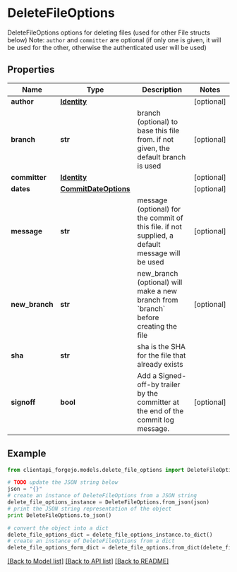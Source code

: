 # DeleteFileOptions

DeleteFileOptions options for deleting files (used for other File structs below) Note: `author` and `committer` are optional (if only one is given, it will be used for the other, otherwise the authenticated user will be used)

## Properties
Name | Type | Description | Notes
------------ | ------------- | ------------- | -------------
**author** | [**Identity**](Identity.md) |  | [optional] 
**branch** | **str** | branch (optional) to base this file from. if not given, the default branch is used | [optional] 
**committer** | [**Identity**](Identity.md) |  | [optional] 
**dates** | [**CommitDateOptions**](CommitDateOptions.md) |  | [optional] 
**message** | **str** | message (optional) for the commit of this file. if not supplied, a default message will be used | [optional] 
**new_branch** | **str** | new_branch (optional) will make a new branch from &#x60;branch&#x60; before creating the file | [optional] 
**sha** | **str** | sha is the SHA for the file that already exists | 
**signoff** | **bool** | Add a Signed-off-by trailer by the committer at the end of the commit log message. | [optional] 

## Example

```python
from clientapi_forgejo.models.delete_file_options import DeleteFileOptions

# TODO update the JSON string below
json = "{}"
# create an instance of DeleteFileOptions from a JSON string
delete_file_options_instance = DeleteFileOptions.from_json(json)
# print the JSON string representation of the object
print DeleteFileOptions.to_json()

# convert the object into a dict
delete_file_options_dict = delete_file_options_instance.to_dict()
# create an instance of DeleteFileOptions from a dict
delete_file_options_form_dict = delete_file_options.from_dict(delete_file_options_dict)
```
[[Back to Model list]](../README.md#documentation-for-models) [[Back to API list]](../README.md#documentation-for-api-endpoints) [[Back to README]](../README.md)


